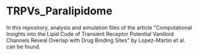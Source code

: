 # TRPVs_Paralipidome

In this repository, analysis and simulation files of the article "Computational Insights into the Lipid Code of Transient Receptor Potential Vanilloid Channels Reveal Overlap with Drug Binding Sites" by Lopez-Martin et al. can be found.
